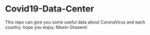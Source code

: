 # Covid19-Data-Center
This repo can give you some useful data about CoronaVirus and each country.
hope you enjoy.
Moein Ghasemi
